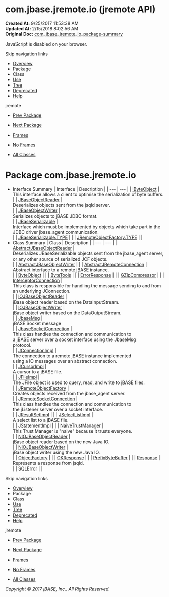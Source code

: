 # com.jbase.jremote.io (jremote   API)

**Created At:** 9/25/2017 11:53:38 AM  
**Updated At:** 2/15/2018 8:02:56 AM  
**Original Doc:** [com_jbase_jremote_io_package-summary](https://docs.jbase.com/39250-io/com_jbase_jremote_io_package-summary)  

<!--<br>    try {<br>        if (location.href.indexOf('is-external=true') == -1) {<br>            parent.document.title="com.jbase.jremote.io (jremote   API)";<br>        }<br>    }<br>    catch(err) {<br>    }<br>//-->
JavaScript is disabled on your browser.

Skip navigation links

- [Overview](../../../../overview-summary.html)
- Package
- Class
- [Use](/39250-io/com_jbase_jremote_io_package-use)
- [Tree](/39250-io/com_jbase_jremote_io_package-tree)
- [Deprecated](../../../../deprecated-list.html)
- [Help](../../../../help-doc.html)


jremote <br>

- [Prev Package](/30312-jagent/jremote-api)
- [Next Package](/39251-charset/com_jbase_jremote_io_charset_package-summary)


- [Frames](../../../../index.html?com/jbase/jremote/io//39250-io/com_jbase_jremote_io_package-summary)
- [No Frames](/39250-io/com_jbase_jremote_io_package-summary)


- [All Classes](../../../../allclasses-noframe.html)


<!--<br>  allClassesLink = document.getElementById("allclasses\_navbar\_top");<br>  if(window==top) {<br>    allClassesLink.style.display = "block";<br>  }<br>  else {<br>    allClassesLink.style.display = "none";<br>  }<br>  //-->

# Package com.jbase.jremote.io

- Interface Summary | Interface | Description |
| --- | --- |
| [IByteObject](/39250-io/com_jbase_jremote_io_ibyteobject "interface in com.jbase.jremote.io") | <br>This interface allows a client to optimise the serialization of byte buffers.<br> |
| [JBaseObjectReader](/39250-io/com_jbase_jremote_io_jbaseobjectreader "interface in com.jbase.jremote.io") | <br>Deserializes objects sent from the jsqld server.<br> |
| [JBaseObjectWriter](/39250-io/com_jbase_jremote_io_jbaseobjectwriter "interface in com.jbase.jremote.io") | <br>Serializes objects to jBASE JDBC format.<br> |
| [JBaseSerializable](/39250-io/com_jbase_jremote_io_jbaseserializable "interface in com.jbase.jremote.io") | <br>Interface which must be implemented by objects which take part in the<br> JDBC driver  jbase\_agent communication.<br> |
| [JBaseSerializable.TYPE](/39226-inflow/com_jbase_jremote_io_JBaseSerializable.TYPE "interface in com.jbase.jremote.io") |   |
| [JRemoteObjectFactory.TYPE](/39250-io/com_jbase_jremote_io_JRemoteObjectFactory.TYPE "interface in com.jbase.jremote.io") |   |
- Class Summary | Class | Description |
| --- | --- |
| [AbstractJBaseObjectReader](/39250-io/com_jbase_jremote_io_abstractjbaseobjectreader "class in com.jbase.jremote.io") | <br>Deserializes JBaseSerializable objects sent from the jbase\_agent server,<br> or any other source of serialized JCF objects.<br> |
| [AbstractJBaseObjectWriter](/39250-io/com_jbase_jremote_io_abstractjbaseobjectwriter "class in com.jbase.jremote.io") |   |
| [AbstractJRemoteConnection](/39250-io/com_jbase_jremote_io_abstractjremoteconnection "class in com.jbase.jremote.io") | <br>Abstract interface to a remote jBASE instance.<br> |
| [ByteObject](/39250-io/com_jbase_jremote_io_byteobject "class in com.jbase.jremote.io") |   |
| [ByteTools](/39250-io/com_jbase_jremote_io_ByteTools "class in com.jbase.jremote.io") |   |
| [ErrorResponse](/39250-io/com_jbase_jremote_io_errorresponse "class in com.jbase.jremote.io") |   |
| [GZipCompressor](/39250-io/com_jbase_jremote_io_GZipCompressor "class in com.jbase.jremote.io") |   |
| [InterceptorConnection](/39250-io/com_jbase_jremote_io_interceptorconnection "class in com.jbase.jremote.io") | <br>This class is responsible for handling the message sending to and from<br> an underlying JConnection.<br> |
| [IOJBaseObjectReader](/39250-io/com_jbase_jremote_io_iojbaseobjectreader "class in com.jbase.jremote.io") | <br>jBase object reader based on the DataInputStream.<br> |
| [IOJBaseObjectWriter](/39250-io/com_jbase_jremote_io_iojbaseobjectwriter "class in com.jbase.jremote.io") | <br>jBase object writer based on the DataOutputStream.<br> |
| [JbaseMsg](/39250-io/com_jbase_jremote_io_JbaseMsg "class in com.jbase.jremote.io") | <br>jBASE Socket message<br> |
| [JbaseSocketConnection](/39250-io/com_jbase_jremote_io_JbaseSocketConnection "class in com.jbase.jremote.io") | <br>This class handles the connection and communication to<br> a jBASE server over a socket interface using the JbaseMsg<br> protocol.<br> |
| [JConnectionImpl](/39250-io/com_jbase_jremote_io_jconnectionimpl "class in com.jbase.jremote.io") | <br>The connection to a remote jBASE instance implemented<br> using a IO messages over an abstract connection.<br> |
| [JCursorImpl](/39250-io/com_jbase_jremote_io_jcursorimpl "class in com.jbase.jremote.io") | <br>A cursor to a jBASE file.<br> |
| [JFileImpl](/39250-io/com_jbase_jremote_io_jfileimpl "class in com.jbase.jremote.io") | <br>The JFile object is used to query, read, and write to jBASE files.<br> |
| [JRemoteObjectFactory](/39250-io/com_jbase_jremote_io_JRemoteObjectFactory "class in com.jbase.jremote.io") | <br>Creates objects received from the jbase\_agent server.<br> |
| [JRemoteSocketConnection](/39250-io/com_jbase_jremote_io_jremotesocketconnection "class in com.jbase.jremote.io") | <br>This class handles the connection and communication to<br> the jListener server over a socket interface.<br> |
| [JResultSetImpl](/39250-io/com_jbase_jremote_io_jresultsetimpl "class in com.jbase.jremote.io") |   |
| [JSelectListImpl](/39250-io/com_jbase_jremote_io_jselectlistimpl "class in com.jbase.jremote.io") | <br>A select list to a jBASE file.<br> |
| [JStatementImpl](/39250-io/com_jbase_jremote_io_jstatementimpl "class in com.jbase.jremote.io") |   |
| [NaiveTrustManager](/39250-io/com_jbase_jremote_io_NaiveTrustManager "class in com.jbase.jremote.io") | <br>This Trust Manager is "naive" because it trusts everyone.<br> |
| [NIOJBaseObjectReader](/39250-io/com_jbase_jremote_io_niojbaseobjectreader "class in com.jbase.jremote.io") | <br>jBase object reader based on the new Java IO.<br> |
| [NIOJBaseObjectWriter](/39250-io/com_jbase_jremote_io_niojbaseobjectwriter "class in com.jbase.jremote.io") | <br>jBase object writer using the new Java IO.<br> |
| [ObjectFactory](/39250-io/com_jbase_jremote_io_objectfactory "class in com.jbase.jremote.io") |   |
| [OKResponse](/39250-io/com_jbase_jremote_io_okresponse "class in com.jbase.jremote.io") |   |
| [PrefixByteBuffer](/39250-io/com_jbase_jremote_io_PrefixByteBuffer "class in com.jbase.jremote.io") |   |
| [Response](/39250-io/com_jbase_jremote_io_response "class in com.jbase.jremote.io") | <br>Represents a response from jsqld.<br> |
| [SQLError](/39250-io/com_jbase_jremote_io_sqlerror "class in com.jbase.jremote.io") |   |

Skip navigation links

- [Overview](../../../../overview-summary.html)
- Package
- Class
- [Use](/39250-io/com_jbase_jremote_io_package-use)
- [Tree](/39250-io/com_jbase_jremote_io_package-tree)
- [Deprecated](../../../../deprecated-list.html)
- [Help](../../../../help-doc.html)


jremote <br>

- [Prev Package](/30312-jagent/jremote-api)
- [Next Package](/39251-charset/com_jbase_jremote_io_charset_package-summary)


- [Frames](../../../../index.html?com/jbase/jremote/io//39250-io/com_jbase_jremote_io_package-summary)
- [No Frames](/39250-io/com_jbase_jremote_io_package-summary)


- [All Classes](../../../../allclasses-noframe.html)


<!--<br>  allClassesLink = document.getElementById("allclasses\_navbar\_bottom");<br>  if(window==top) {<br>    allClassesLink.style.display = "block";<br>  }<br>  else {<br>    allClassesLink.style.display = "none";<br>  }<br>  //-->

*Copyright © 2017 jBASE, Inc.. All Rights Reserved.*
